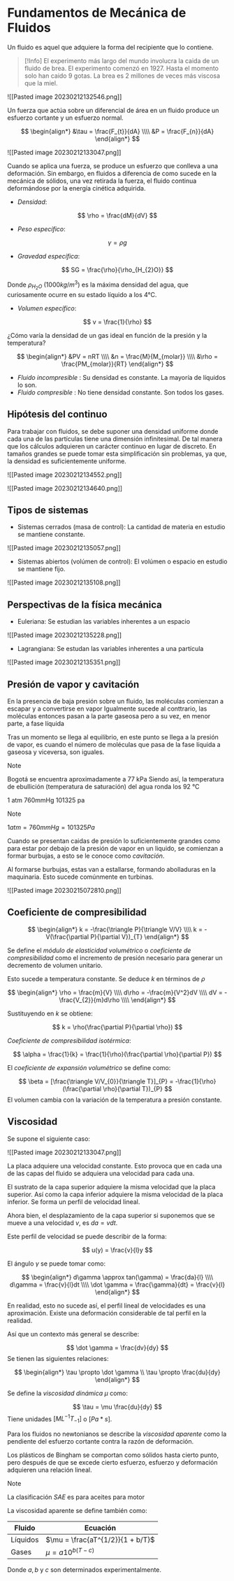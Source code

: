 # Fundamentos de Mecánica de Fluidos

Un fluido es aquel que adquiere la forma del recipiente que lo contiene.

>[!Info]
>El experimento más largo del mundo involucra la caida de un fluido de brea. El experimento comenzó en 1927. Hasta el momento solo han caido 9 gotas.
>La brea es 2 millones de veces más viscosa que la miel.

![[Pasted image 20230212132546.png]]

Un fuerza que actúa sobre un diferencial de área en un fluido produce un esfuerzo cortante y un esfuerzo normal.

$$
\begin{align*}
	&\tau = \frac{F_{t}}{dA} \\\\
	&P = \frac{F_{n}}{dA}
\end{align*}
$$

![[Pasted image 20230212133047.png]]

Cuando se aplica una fuerza, se produce un esfuerzo que conlleva a una deformación. Sin embargo, en fluidos a diferencia de como sucede en la mecánica de sólidos, una vez retirada la fuerza, el fluido continua deformándose por la energía cinética adquirida.


- _Densidad_:

$$
	\rho = \frac{dM}{dV}
$$

- _Peso específico_:

$$
	\gamma = \rho g
$$

- _Gravedad específica_:

$$
	SG = \frac{\rho}{\rho_{H_{2}O}}
$$

Donde $\rho_{H_{2}O}$  $(1000 kg/m^3)$ es la máxima densidad del agua, que curiosamente ocurre en su estado líquido a los 4°C.


- _Volumen específico_:

$$
	v = \frac{1}{\rho}
$$


¿Cómo varía la densidad de un gas ideal en función de la presión y la temperatura?

$$
\begin{align*}
	&PV = nRT \\\\
	&n = \frac{M}{M_{molar}} \\\\
	&\rho = \frac{PM_{molar}}{RT}
\end{align*}
$$


- _Fluido incompresible_ : Su densidad es constante. La mayoría de líquidos lo son.
- _Fluido compresible_ : No tiene densidad constante. Son todos los gases.


## Hipótesis del continuo

Para trabajar con fluidos, se debe suponer una densidad uniforme donde cada una de las partículas tiene una dimensión infinitesimal. De tal manera que los cálculos adquieren un carácter continuo en lugar de discreto. En tamaños grandes se puede tomar esta simplificación sin problemas, ya que, la densidad es suficientemente uniforme.

![[Pasted image 20230212134552.png]]

![[Pasted image 20230212134640.png]]


## Tipos de sistemas

- Sistemas cerrados (masa de control): La cantidad de materia en estudio se mantiene constante.


![[Pasted image 20230212135057.png]]


- Sistemas abiertos (volúmen de control): El volúmen o espacio en estudio se mantiene fijo.

![[Pasted image 20230212135108.png]]


## Perspectivas de la física mecánica

- Euleriana: Se estudian las variables inherentes a un espacio

![[Pasted image 20230212135228.png]]

- Lagrangiana: Se estudan las variables inherentes a una partícula

![[Pasted image 20230212135351.png]]


## Presión de vapor y cavitación

En la presencia de baja presión sobre un fluido, las moléculas comienzan a escapar y a convertirse en vapor
Igualmente sucede al conttrario, las moléculas entonces pasan a la parte gaseosa pero a su vez, en menor parte, a fase líquida

Tras un momento se llega al equilibrio, en este punto se llega a la presión de vapor, es cuando el número de moléculas que pasa de la fase líquida a gaseosa y viceversa, son iguales.


>[!Note]
>Bogotá se encuentra aproximadamente a 77 kPa
>Siendo así, la temperatura de ebullición (temperatura de saturación) del agua ronda los 92 °C

1 atm 760mmHg 101325 pa

>[!Note]
>$1 atm  = 760 mmHg = 101325 Pa$

Cuando se presentan caidas de presión lo suficientemente grandes como para estar por debajo de la presión de vapor en un liquido, se comienzan a formar burbujas, a esto se le conoce como _cavitación_.

Al formarse burbujas, estas van a estallarse, formando abolladuras en la maquinaria.
Esto sucede comúnmente en turbinas.

![[Pasted image 20230215072810.png]]



## Coeficiente de compresibilidad


$$
	\begin{align*}
		k = -\frac{\triangle P}{\triangle V/V} \\\\
		k = -V(\frac{\partial P}{\partial V})_{T}
	\end{align*}
$$


Se define el _módulo de elasticidad volumétrico_ o _coeficiente de compresibilidad_ como el incremento de presión necesario para generar un decremento de volumen unitario.

Esto sucede a temperatura constante.
Se deduce $k$ en términos de $\rho$

$$
\begin{align*}
	\rho = \frac{m}{V} \\\\
	d\rho = -\frac{m}{V^2}dV \\\\
	dV = -\frac{V_{2}}{m}d\rho \\\\
\end{align*}
$$

Sustituyendo en $k$ se obtiene:

$$
k = \rho(\frac{\partial P}{\partial \rho})
$$


_Coeficiente de compresibilidad isotérmica_:

$$
	\alpha = \frac{1}{k} = \frac{1}{\rho}(\frac{\partial \rho}{\partial P})
$$



El _coeficiente de expansión volumétrico_ se define como:

$$
	\beta = [\frac{\triangle V/V_{0}}{\triangle T}]_{P} = -\frac{1}{\rho}(\frac{\partial \rho}{\partial T})_{P}
$$
El volumen cambia con la variación de la temperatura a presión constante.



## Viscosidad


Se supone el siguiente caso:

![[Pasted image 20230212133047.png]]


La placa adquiere una velocidad constante. Esto provoca que en cada una de las capas del fluido se adquiera una velocidad para cada una.

El sustrato de la capa superior adquiere la misma velocidad que la placa superior.
Así como la capa inferior adquiere la misma velocidad de la placa inferior. Se forma un perfil de velocidad lineal.

Ahora bien, el desplazamiento de la capa superior si suponemos que se mueve a una velocidad $v$, es $da = vdt$.

Este perfil de velocidad se puede describir de la forma:

$$
	u(y) = \frac{v}{l}y
$$

El ángulo $\gamma$ se puede tomar como:

$$
\begin{align*}
 d\gamma \approx tan(\gamma) = \frac{da}{l} \\\\
 d\gamma = \frac{v}{l}dt \\\\
 \dot \gamma = \frac{\gamma}{dt} = \frac{v}{l}
\end{align*}
$$

En realidad, esto no sucede así, el perfil lineal de velocidades es una aproximación.
Existe una deformación considerable de tal perfil en la realidad.

Así que un contexto más general se describe:

$$
	\dot \gamma = \frac{dv}{dy}
$$
Se tienen las siguientes relaciones:

$$
\begin{align*}
	\tau \propto \dot \gamma \\
	\tau \propto \frac{du}{dy}
\end{align*}
$$

Se define la _viscosidad dinámica_ $\mu$ como:

$$
	\tau = \mu \frac{du}{dy}
$$
Tiene unidades $[ML^{-1}T_{-1}]$ o $[Pa*s]$.

Para los fluidos no newtonianos se describe la _viscosidad aparente_ como la pendiente del esfuerzo cortante contra la razón de deformación.

Los plásticos de Bingham se comportan como sólidos hasta cierto punto, pero después de que se excede cierto esfuerzo, esfuerzo y deformación adquieren una relación lineal.

>[!Note]
>La clasificación _SAE_ es para aceites para motor


La viscosidad aparente se define también como:


| Fluido | Ecuación |
|-|-|
| Líquidos | $\mu = \frac{aT^{1/2}}{1 + b/T}$ |
| Gases | $\mu = a10^{b(T - c)}$ |

Donde $a, b$ y $c$ son determinados experimentalmente.









